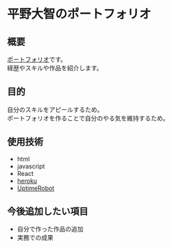 # 平野大智のポートフォリオ
## 概要
[ポートフォリオ](https://shielded-wave-09671.herokuapp.com/home)です。    
経歴やスキルや作品を紹介します。  

## 目的
自分のスキルをアピールするため。  
ポートフォリオを作ることで自分のやる気を維持するため。
## 使用技術
- html
- javascript
- React
- [heroku](https://jp.heroku.com/home)
- [UptimeRobot](https://uptimerobot.com/)
## 今後追加したい項目
- 自分で作った作品の追加
- 実務での成果
